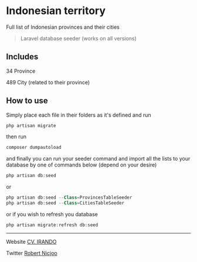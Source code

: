 # Indonesian territory
Full list of Indonesian provinces and their cities

> Laravel database seeder (works on all versions)

## Includes

34 Province

489 City (related to their province)



## How to use

Simply place each file in their folders as it's defined and run

```php
php artisan migrate
```

then run

```php
composer dumpautoload
```

and finally you can run your seeder command and import all the lists to your database by one of commands below (depend on your desire)

```php
php artisan db:seed
```
or
```php
php artisan db:seed --Class=ProvincesTableSeeder
php artisan db:seed --Class=CitiesTableSeeder
```

or if you wish to refresh you database

```php
php artisan migrate:refresh db:seed
```

---

Website [CV. IRANDO](https://irando.co.id)

Twitter [Robert Nicjoo](https://twitter.com/robertnicjoo)
